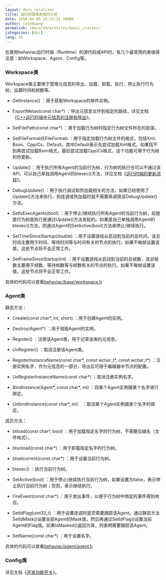 ```yaml
---
layout: docs_relatives
title: 运行时端常用类的介绍
date: 2016-04-05 15:33:31 +0800
author: cainhuang
permalink: /docs/zh/articles/basic_classes/
categories: [doc]
lang: zh
---
```


在使用behaviac运行时端（Runtime）的源代码或API时，有几个最常用的类值得注意：如Workspace、Agent、Config等。

### Workspace类

Workspace类主要用于管理元信息的导出，加载、卸载、执行、停止执行行为树，设置时间和帧数等。

- GetInstance() ：用于获取Workspace的单件实例。

- ExportMetas(const char*) ：导出元信息文件到指定的路径，详见文档《[C++运行时端中元信息的注册和导出]({{site.url}}{{site.baseurl}}/docs/zh/tutorials/tutorial3_1_meta_cpp_register/)》。

- SetFilePath(const char*) ：用于加载行为树时指定行为树文件所在的目录。

- SetFileFormat(EFileFormat) ：用于指定加载行为树文件的格式，包括Xml、Bson、Cpp/Cs、Default。其中Default表示先尝试加载Xml格式，如果找不到再尝试加载Bson格式，最后尝试加载Cpp/Cs格式，这个功能可用于行为树的热更新。

- Update() ：用于执行所有Agent的当前行为树，行为树的执行也可以不通过该API，可以自己单独调用Agent的btexec()方法，详见文档《[运行时端的更新流程]({{site.url}}{{site.baseurl}}/docs/zh/tutorials/tutorial13_updateloop/)》。

- DebugUpdate() ：用于执行调试和热加载相关的方法，如果已经使用了Update()方法来执行，则连调或热加载时就不需要再调用该DebugUpdate()方法。

- SetIsExecAgents(bool) ：用于停止/继续执行所有Agent的当前行为树，前提是行为树是执行是通过Update()方法发起的。如果是自己单独调用Agent的btexec()方法，则通过Agent的SetActive(bool)方法来停止/继续执行。

- SetTimeSinceStartup(double) ：用于设置游戏从启动到当前的总时间，该总时间主要用于时间、等待时间等与时间有关的节点的执行。如果不每帧设置该值，这些节点将不会正常工作。

- SetFrameSinceStartup(int) ：用于设置游戏从启动到当前的总帧数，该总帧数主要用于帧数、等待帧数等与帧数有关的节点的执行。如果不每帧设置该值，这些节点将不会正常工作。

具体的代码可以查看[behaviac/base/workspace.h]({{site.repository}}/blob/master/inc/behaviac/base/workspace.h)

### Agent类

静态方法：

- Create(const char*, int, short) ：用于创建Agent的实例。

- Destroy(Agent*) ：用于销毁Agent的实例。

- Register() ：注册该Agent类，用于记录该类的元信息。

- UnRegister() ：取消注册该Agent类。

- RegisterInstanceName(const char*, const wchar_t*, const wchar_t*) ：注册实例名字，作为元信息的一部分，导出后可用于编辑器中节点的配置。

- UnRegisterInstanceName(const char*) ：取消注册实例名字。

- BindInstance(Agent*, const char*, int) ：将某个Agent实例跟某个名字进行绑定。

- UnbindInstance(const char*, int） ：取消某个Agent实例跟某个名字的绑定。

成员方法：

- btload(const char*, bool) ：用于加载指定名字的行为树，不需要后缀名（文件格式）。

- btunload(const char*) ：用于卸载指定名字的行为树。

- btsetcurrent(const char*) ：用于设置当前行为树。

- btexec() ：执行当前行为树。

- SetActive(bool) ：用于停止/继续执行当前行为树，如果设置为false，表示停止执行当前行为树；否则，表示继续执行。

- FireEvent(const char*) ：用于发出事件，以便于行为树中绑定的事件得到响应。

- SetIdFlag(uint32_t) ：用于设置连调时是否需要跟踪该Agent。通过静态方法SetIdMask()设置全部Agent的Mask值，然后再通过SetIdFlag()设置当前Agent的Flag值。如果IsMasked()返回为真，则表明需要跟踪该Agent。

- SetName(const char*) ：用于设置名字。

具体的代码可以查看[behaviac/agent/agent.h]({{site.repository}}/blob/master/inc/behaviac/agent/agent.h)

### Config类

详见文档《[开发功能开关]({{site.url}}{{site.baseurl}}/docs/zh/articles/config/)》。
